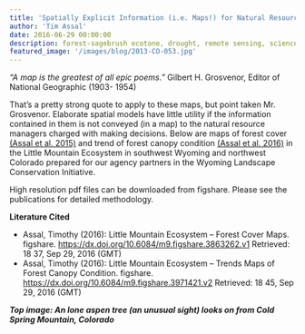 ```yaml
---
title: 'Spatially Explicit Information (i.e. Maps!) for Natural Resource Managers in the WLCI'
author: 'Tim Assal'
date: 2016-06-29 00:00:00
description: forest-sagebrush ecotone, drought, remote sensing, science communication, science outreach, spatial ecology, species distribution modeling, time series, Wyoming Landscape Conservation Initiative
featured_image: '/images/blog/2013-CO-053.jpg'
---
```


*“A map is the greatest of all epic poems.”* Gilbert H. Grosvenor, Editor of National Geographic (1903- 1954)

That’s a pretty strong quote to apply to these maps, but point taken Mr. Grosvenor. Elaborate spatial models have little utility if the information contained in them is not conveyed (in a map) to the natural resource managers charged with making decisions. Below are maps of forest cover [(Assal et al. 2015)](https://www.tandfonline.com/doi/full/10.1080/2150704X.2015.1072289) and  trend of forest canopy condition [(Assal et al. 2016)](https://www.sciencedirect.com/science/article/pii/S0378112716000189) in the Little Mountain Ecosystem in southwest Wyoming and northwest Colorado prepared for our agency partners in the Wyoming Landscape Conservation Initiative.

High resolution pdf files can be downloaded from figshare. Please see the publications for detailed methodology.

**Literature Cited**

+ Assal, Timothy (2016): Little Mountain Ecosystem – Forest Cover Maps. figshare. https://dx.doi.org/10.6084/m9.figshare.3863262.v1 Retrieved: 18 37, Sep 29, 2016 (GMT)
+ Assal, Timothy (2016): Little Mountain Ecosystem – Trends Maps of Forest Canopy Condition. figshare. https://dx.doi.org/10.6084/m9.figshare.3971421.v2 Retrieved: 18 45, Sep 29, 2016 (GMT)

***Top image: An lone aspen tree (an unusual sight) looks on from Cold Spring Mountain, Colorado***
